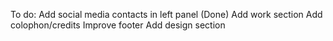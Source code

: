 To do:
Add social media contacts in left panel (Done)
Add work section
Add colophon/credits
Improve footer
Add design section
